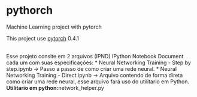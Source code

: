 # pythorch
Machine Learning project with pytorch

<p> This project use <a href="https://pytorch.org">pytorch</a> 0.4.1 </p>

<br>
Esse projeto consite em 2 arquivos (IPND) IPython Notebook Document cada um com suas especificações:
* Neural Networking Training - Step by step.ipynb -> Passo a passo de como criar uma rede neural.
* Neural Networking Training - Direct.ipynb -> Arquivo contendo de forma direta como criar uma rede neural, esse arquivo fará uso do utilitario em Python.

<br>
<b>Utilitario em python:</b>network_helper.py